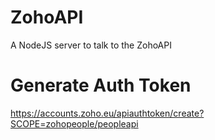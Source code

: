 # ZohoAPI
A NodeJS server to talk to the ZohoAPI

# Generate Auth Token
https://accounts.zoho.eu/apiauthtoken/create?SCOPE=zohopeople/peopleapi
